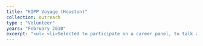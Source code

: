 ```yaml
---
title: "KIPP Voyage (Houston)"
collection: outreach
type : "Volunteer"
years: "February 2010"
excerpt: "<ul> <li>Selected to participate on a career panel, to talk about my college experience.</li><li>Selected to be a role model for one of the classrooms.</li></ul>"
---
```

